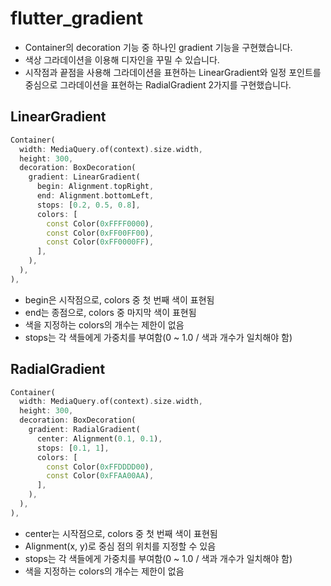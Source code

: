 # flutter_gradient

- Container의 decoration 기능 중 하나인 gradient 기능을 구현했습니다.
- 색상 그라데이션을 이용해 디자인을 꾸밀 수 있습니다.
- 시작점과 끝점을 사용해 그라데이션을 표현하는 LinearGradient와 일정 포인트를 중심으로 그라데이션을 표현하는 RadialGradient 2가지를 구현했습니다.

## LinearGradient
~~~dart
Container(
  width: MediaQuery.of(context).size.width,
  height: 300,
  decoration: BoxDecoration(
    gradient: LinearGradient(
      begin: Alignment.topRight,
      end: Alignment.bottomLeft,
      stops: [0.2, 0.5, 0.8],
      colors: [
        const Color(0xFFFF0000),
        const Color(0xFF00FF00),
        const Color(0xFF0000FF),
      ],
    ),
  ),
),
~~~
- begin은 시작점으로, colors 중 첫 번째 색이 표현됨
- end는 종점으로, colors 중 마지막 색이 표현됨
- 색을 지정하는 colors의 개수는 제한이 없음
- stops는 각 색들에게 가중치를 부여함(0 ~ 1.0 / 색과 개수가 일치해야 함)

## RadialGradient
~~~dart
Container(
  width: MediaQuery.of(context).size.width,
  height: 300,
  decoration: BoxDecoration(
    gradient: RadialGradient(
      center: Alignment(0.1, 0.1),
      stops: [0.1, 1],
      colors: [
        const Color(0xFFDDDD00),
        const Color(0xFFAA00AA),
      ],
    ),
  ),
),
~~~
- center는 시작점으로, colors 중 첫 번째 색이 표현됨
- Alignment(x, y)로 중심 점의 위치를 지정할 수 있음
- stops는 각 색들에게 가중치를 부여함(0 ~ 1.0 / 색과 개수가 일치해야 함)
- 색을 지정하는 colors의 개수는 제한이 없음
